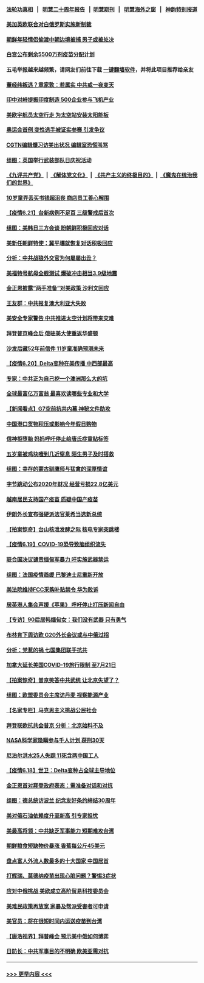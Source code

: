 #### [法轮功真相](https://github.com/gfw-breaker/truth/blob/master/README.md?t=0) &nbsp;&nbsp;|&nbsp;&nbsp; [明慧二十周年报告](https://github.com/gfw-breaker/mh-reports/blob/master/README.md?t=0) &nbsp;&nbsp;|&nbsp;&nbsp;[明慧期刊](https://github.com/gfw-breaker/mh-qikan) &nbsp;&nbsp;|&nbsp;&nbsp; [明慧海外之窗](https://github.com/gfw-breaker/mh-news/blob/master/README.md?t=0) &nbsp;&nbsp;|&nbsp;&nbsp; [神韵特别报道](https://github.com/gfw-breaker/mh-news/blob/master/shenyun.md?t=0)
#### [美加英欧联合对白俄罗斯实施新制裁](../pages/nsc418/n13037725.md?t=06220752) 
#### [朝鲜年轻情侣偷渡中朝边境被捕 男子或被处决](../pages/nsc418/n13037653.md?t=06220752) 
#### [白宫公布剩余5500万剂疫苗分配计划](../pages/nsc418/n13037447.md?t=06220752) 
#### 五毛举报越来越频繁，请网友们前往下载 [一键翻墙软件](https://github.com/gfw-breaker/ssr-accounts)，并将此项目推荐给亲友
#### [董经纬叛逃？章家敦：若属实 中共或一夜变天](../pages/nsc418/n13037328.md?t=06220752) 
#### [印中对峙提振印度制造 500企业参与飞机产业](../pages/nsc418/n13037271.md?t=06220752) 
#### [美欧宇航员太空行走 为太空站安装太阳能板](../pages/nsc418/n13037305.md?t=06220752) 
#### [奥运会首例 变性选手被证实参赛 引发争议](../pages/nsc418/n13037111.md?t=06220752) 
#### [CGTN编辑爆习访美出状况 编辑室恐慌叫骂](../pages/nsc418/n13037165.md?t=06220752) 
#### [组图：英国举行武装部队日庆祝活动](../pages/nsc418/n13036813.md?t=06220752) 
#### [《九评共产党》](https://github.com/begood0513/9ping.md/blob/master/README.md) &nbsp;|&nbsp; [《解体党文化》](../../../../jtdwh.md/blob/master/README.md)  &nbsp;|&nbsp; [《共产主义的终极目的》](../../../../gczydzjmd.md/blob/master/README.md) &nbsp;|&nbsp; [《魔鬼在统治我们的世界》](../../../../mgztzwmdsj.md/blob/master/README.md) 
#### [10岁童弄丢买书钱超沮丧 商店员工善心解围](../pages/nsc418/n13036703.md?t=06220752) 
#### [【疫情6.21】台新病例不足百 三级警戒后首次](../pages/nsc418/n13036526.md?t=06220752) 
#### [组图：美韩日三方会谈 盼朝鲜积极回应对话](../pages/nsc418/n13036569.md?t=06220752) 
#### [美新任朝鲜特使：冀平壤就恢复对话积极回应](../pages/nsc418/n13036595.md?t=06220752) 
#### [分析：中共战狼外交官为何屡屡出丑？](../pages/nsc418/n13036398.md?t=06220752) 
#### [美福特号航母全舰测试 爆破冲击相当3.9级地震](../pages/nsc418/n13035805.md?t=06220752) 
#### [金正恩披露“两手准备”对美政策 沙利文回应](../pages/nsc418/n13035242.md?t=06220752) 
#### [王友群：中共报复澳大利亚大失败](../pages/nsc418/n13035306.md?t=06220752) 
#### [美安全专家警告 中共推进太空计划将带来灾难](../pages/nsc418/n13034932.md?t=06220752) 
#### [拜登普京峰会后 俄驻美大使重返华盛顿](../pages/nsc418/n13035024.md?t=06220752) 
#### [沙发后藏52年前信件 11岁童准确预测未来](../pages/nsc418/n13034391.md?t=06220752) 
#### [【疫情6.20】Delta变种在美传播 中西部最高](../pages/nsc418/n13034377.md?t=06220752) 
#### [专家：中共正为自己挖一个澳洲那么大的坑](../pages/nsc418/n13003730.md?t=06220752) 
#### [全球最富亿万富翁 最喜欢读哪些专业和大学](../pages/nsc418/n13022344.md?t=06220752) 
#### [【新闻看点】G7空前抗共内幕 神秘文件助攻](../pages/nsc418/n13033373.md?t=06220752) 
#### [中国港口货物积压或影响今年假日购物](../pages/nsc418/n13033563.md?t=06220752) 
#### [信神拒堕胎 妈妈呼吁停止给唐氏症童贴标签](../pages/nsc418/n13033216.md?t=06220752) 
#### [五岁童被鸡块噎到几近窒息 陌生男子及时搭救](../pages/nsc418/n13033065.md?t=06220752) 
#### [组图：幸存的蒙古驯鹰师与猛禽的深厚情谊](../pages/nsc418/n13032786.md?t=06220752) 
#### [字节跳动公布2020年财况 经营亏损22.8亿美元](../pages/nsc418/n13033347.md?t=06220752) 
#### [越南居民支持国产疫苗 质疑中国产疫苗](../pages/nsc418/n13033335.md?t=06220752) 
#### [伊朗外长宣布强硬派法官莱希当选新总统](../pages/nsc418/n13033288.md?t=06220752) 
#### [【拍案惊奇】台山核泄发酵之际 核电专家突跳楼](../pages/nsc418/n13032472.md?t=06220752) 
#### [【疫情6.19】COVID-19恐导致脑组织流失](../pages/nsc418/n13032817.md?t=06220752) 
#### [联合国决议谴责缅甸军暴力 吁实施武器禁运](../pages/nsc418/n13032636.md?t=06220752) 
#### [组图：法国疫情趋缓 巴黎迪士尼重新开放](../pages/nsc418/n13032611.md?t=06220752) 
#### [美法院维持FCC采购补贴禁令 华为败诉](../pages/nsc418/n13032381.md?t=06220752) 
#### [居英港人集会声援《苹果》 呼吁停止打压新闻自由](../pages/nsc418/n13032384.md?t=06220752) 
#### [【专访】90后居韩缅甸女：我们没有武器 只有勇气](../pages/nsc418/n13032052.md?t=06220752) 
#### [布林肯下周访欧 G20外长会议或与中俄过招](../pages/nsc418/n13031942.md?t=06220752) 
#### [分析：党惹的祸 七国集团联手抗共](../pages/nsc418/n13031850.md?t=06220752) 
#### [加拿大延长美国COVID-19旅行限制 至7月21日](../pages/nsc418/n13031734.md?t=06220752) 
#### [【拍案惊奇】普京笑答中共武统 让北京失望了？](../pages/nsc418/n13031093.md?t=06220752) 
#### [组图：欧盟委员会主席访丹麦 视察能源产业](../pages/nsc418/n13031025.md?t=06220752) 
#### [【名家专栏】马克思主义挑战公民社会](../pages/nsc418/n13031199.md?t=06220752) 
#### [拜登联欧抗共会普京 分析：北京始料不及](../pages/nsc418/n13031476.md?t=06220752) 
#### [NASA科学家隐瞒参与千人计划 获刑30天](../pages/nsc418/n13031350.md?t=06220752) 
#### [尼泊尔洪水25人失踪 11死含两中国工人](../pages/nsc418/n13031135.md?t=06220752) 
#### [【疫情6.18】世卫：Delta变种占全球主导地位](../pages/nsc418/n13030940.md?t=06220752) 
#### [金正恩首对拜登政府表态：需准备对话和对抗](../pages/nsc418/n13030790.md?t=06220752) 
#### [组图：德总统访波兰 纪念友好条约缔结30周年](../pages/nsc418/n13030759.md?t=06220752) 
#### [美对俄石油依赖度升至新高 引专家担忧](../pages/nsc418/n13030678.md?t=06220752) 
#### [美最高将领：中共缺乏军事能力 短期难攻台湾](../pages/nsc418/n13030178.md?t=06220752) 
#### [朝鲜粮食短缺物价暴涨 香蕉每公斤45美元](../pages/nsc418/n13029370.md?t=06220752) 
#### [盘点富人外流人数最多的十大国家 中国居首](../pages/nsc418/n13029548.md?t=06220752) 
#### [打辉瑞、莫德纳疫苗出现心脏问题？警惕3症状](../pages/nsc418/n13029449.md?t=06220752) 
#### [应对中俄挑战 美欧成立高阶贸易科技委员会](../pages/nsc418/n13029406.md?t=06220752) 
#### [美难民政策再放宽 家暴及帮派受害者可申请](../pages/nsc418/n13029041.md?t=06220752) 
#### [美官员：将在很短时间内运送疫苗到台湾](../pages/nsc418/n13029266.md?t=06220752) 
#### [【唐浩视界】拜普峰会 预示美中俄如何博弈](../pages/nsc418/n13028791.md?t=06220752) 
#### [日防长：中共军事目的不明确 欧美亚需对抗](../pages/nsc418/n13029211.md?t=06220752) 

----
#### [ >>> 更早内容 <<< ](../indexes/nsc418-earlier.md)

